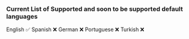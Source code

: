 ### Current List of Supported and soon to be supported **default** languages

English :white_check_mark:
Spanish :x:
German :x:
Portuguese :x:
Turkish :x:
